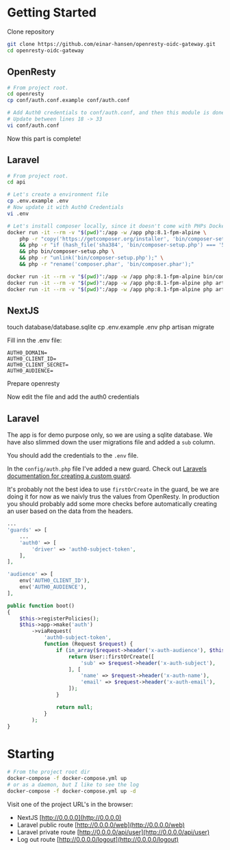 # Getting Started

Clone repository
```bash
git clone https://github.com/einar-hansen/openresty-oidc-gateway.git 
cd openresty-oidc-gateway
```

## OpenResty
```bash
# From project root.
cd openresty
cp conf/auth.conf.example conf/auth.conf

# Add Auth0 credentials to conf/auth.conf, and then this module is done
# Update between lines 18 -> 33
vi conf/auth.conf
```

Now this part is complete!

## Laravel
```bash
# From project root.
cd api

# Let's create a environment file
cp .env.example .env
# Now update it with Auth0 Credentials
vi .env

# Let's install composer locally, since it doesn't come with PHPs Docker Image
docker run -it --rm -v "$(pwd)":/app -w /app php:8.1-fpm-alpine \
    php -r "copy('https://getcomposer.org/installer', 'bin/composer-setup.php');" \
    && php -r "if (hash_file('sha384', 'bin/composer-setup.php') === '55ce33d7678c5a611085589f1f3ddf8b3c52d662cd01d4ba75c0ee0459970c2200a51f492d557530c71c15d8dba01eae') { echo 'Installer verified'; } else { echo 'Installer corrupt'; unlink('bin/composer-setup.php'); } echo PHP_EOL;" \
    && php bin/composer-setup.php \
    && php -r "unlink('bin/composer-setup.php');" \
    && php -r "rename('composer.phar', 'bin/composer.phar');" 

docker run -it --rm -v "$(pwd)":/app -w /app php:8.1-fpm-alpine bin/composer.phar install
docker run -it --rm -v "$(pwd)":/app -w /app php:8.1-fpm-alpine php artisan key:generate
docker run -it --rm -v "$(pwd)":/app -w /app php:8.1-fpm-alpine php artisan migrate
```

## NextJS

touch database/database.sqlite
cp .env.example .env
php artisan migrate

Fill inn the .env file:
```
AUTH0_DOMAIN=
AUTH0_CLIENT_ID=
AUTH0_CLIENT_SECRET=
AUTH0_AUDIENCE=
```

Prepare openresty



Now edit the file and add the auth0 credentials

## Laravel
The app is for demo purpose only, so we are using a sqlite database. We have also slimmed down the user migrations file and added a `sub` column. 

You should add the credentials to the `.env` file.

In the `config/auth.php` file I've added a new guard. Check out [Laravels documentation for creating a custom guard](https://laravel.com/docs/9.x/authentication#closure-request-guards). 

It's probably not the best idea to use `firstOrCreate` in the guard, be we are doing it for now as we naivly trus the values from OpenResty. In production you should probably add some more checks before automatically creating an user based on the data from the headers.
```php
...
'guards' => [
    ...
    'auth0' => [
        'driver' => 'auth0-subject-token',
    ],
],

'audience' => [
    env('AUTH0_CLIENT_ID'),
    env('AUTH0_AUDIENCE'),
],
```


```php
public function boot()
{
    $this->registerPolicies();
    $this->app->make('auth')
        ->viaRequest(
            'auth0-subject-token',
            function (Request $request) {
                if (in_array($request->header('x-auth-audience'), $this->app['config']['auth']['audience'])) {
                    return User::firstOrCreate([
                        'sub' => $request->header('x-auth-subject'),
                    ], [
                        'name' => $request->header('x-auth-name'),
                        'email' => $request->header('x-auth-email'),
                    ]);
                }

                return null;
            }
        );
}
```

# Starting


```bash
# From the project root dir
docker-compose -f docker-compose.yml up
# or as a daemon, but I like to see the log
docker-compose -f docker-compose.yml up -d
```

Visit one of the project URL's in the browser:

- NextJS [http://0.0.0.0](http://0.0.0.0)
- Laravel public route [http://0.0.0.0/web](http://0.0.0.0/web)
- Laravel private route [http://0.0.0.0/api/user](http://0.0.0.0/api/user)
- Log out route [http://0.0.0.0/logout](http://0.0.0.0/logout)
